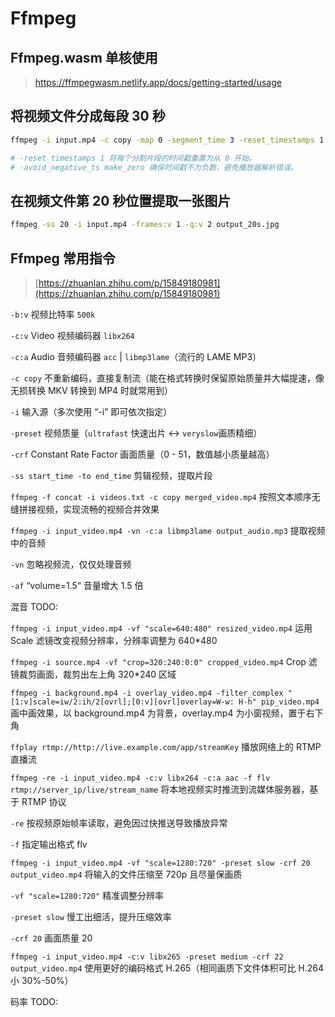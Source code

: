 # Ffmpeg

## Ffmpeg.wasm 单核使用

> https://ffmpegwasm.netlify.app/docs/getting-started/usage

<script setup>
import Ffmpeg from '../components/Ffmpeg.vue'
</script>

<Ffmpeg />

## 将视频文件分成每段 30 秒

```sh
ffmpeg -i input.mp4 -c copy -map 0 -segment_time 3 -reset_timestamps 1 -avoid_negative_ts make_zero -f segment output_%03d.mp4

# -reset_timestamps 1 将每个分割片段的时间戳重置为从 0 开始。
# -avoid_negative_ts make_zero 确保时间戳不为负数，避免播放器解析错误。
```

## 在视频文件第 20 秒位置提取一张图片

```sh
ffmpeg -ss 20 -i input.mp4 -frames:v 1 -q:v 2 output_20s.jpg
```

## Ffmpeg 常用指令

> [https://zhuanlan.zhihu.com/p/15849180981](https://zhuanlan.zhihu.com/p/15849180981)

`-b:v` 视频比特率 `500k`

`-c:v` Video 视频编码器 `libx264`

`-c:a` Audio 音频编码器 `acc` | `libmp3lame`（流行的 LAME MP3）

`-c copy` 不重新编码，直接复制流（能在格式转换时保留原始质量并大幅提速，像无损转换 MKV 转换到 MP4 时就常用到）

`-i` 输入源（多次使用 “-i” 即可依次指定）

`-preset` 视频质量（`ultrafast` 快速出片 <-> `veryslow`画质精细）

`-crf` Constant Rate Factor 画面质量（0 - 51，数值越小质量越高）

`-ss start_time -to end_time` 剪辑视频，提取片段

`ffmpeg -f concat -i videos.txt -c copy merged_video.mp4` 按照文本顺序无缝拼接视频，实现流畅的视频合并效果

`ffmpeg -i input_video.mp4 -vn -c:a libmp3lame output_audio.mp3` 提取视频中的音频

`-vn` 忽略视频流，仅仅处理音频

`-af` “volume=1.5“ 音量增大 1.5 倍

混音 TODO:

`ffmpeg -i input_video.mp4 -vf "scale=640:480" resized_video.mp4` 运用 Scale 滤镜改变视频分辨率，分辨率调整为 640\*480

`ffmpeg -i source.mp4 -vf "crop=320:240:0:0" cropped_video.mp4` Crop 滤镜裁剪画面，裁剪出左上角 320\*240 区域

`ffmpeg -i background.mp4 -i overlay_video.mp4 -filter_complex "[1:v]scale=iw/2:ih/2[ovrl];[0:v][ovrl]overlay=W-w: H-h" pip_video.mp4` 画中画效果，以 background.mp4 为背景，overlay.mp4 为小窗视频，置于右下角

`ffplay rtmp://http://live.example.com/app/streamKey` 播放网络上的 RTMP 直播流

`ffmpeg -re -i input_video.mp4 -c:v libx264 -c:a aac -f flv rtmp://server_ip/live/stream_name` 将本地视频实时推流到流媒体服务器，基于 RTMP 协议

`-re` 按视频原始帧率读取，避免因过快推送导致播放异常

`-f` 指定输出格式 flv

`ffmpeg -i input_video.mp4 -vf "scale=1280:720" -preset slow -crf 20 output_video.mp4` 将输入的文件压缩至 720p 且尽量保画质

`-vf "scale=1280:720"` 精准调整分辨率

`-preset slow` 慢工出细活，提升压缩效率

`-crf 20` 画面质量 20

`ffmpeg -i input_video.mp4 -c:v libx265 -preset medium -crf 22 output_video.mp4` 使用更好的编码格式 H.265（相同画质下文件体积可比 H.264 小 30%-50%）

码率 TODO:
